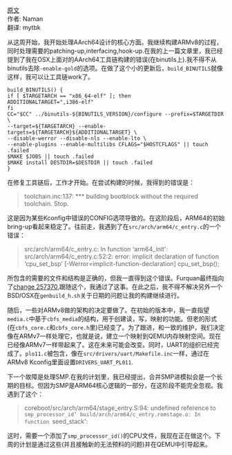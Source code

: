 <meta http-equiv='Content-Type' content='text/html; charset=utf-8' />

[原文](http://blogs.coreboot.org/blog/2015/07/01/gsoc-coreboot-for-arm64-qemu-week-4-and-5/)  
作者: Naman  
翻译: mytbk  

从这周开始，我开始处理AArch64设计的核心方面。我继续构建ARMv8的过程，同时处理需要的patching-up,interfacing,hook-up.在我的上一篇文章里，我已经提到了我在OSX上面对的AArch64工具链构建的错误(在binutils上).我不得不从binutils去除`-enable-gold`的选项。在做了这个小的更新后，`build_BINUTILS`就像这样，我可以让工具链work了。
```
build_BINUTILS() {
if [ $TARGETARCH == "x86_64-elf" ]; then
ADDITIONALTARGET=",i386-elf"
fi
CC="$CC" ../binutils-${BINUTILS_VERSION}/configure --prefix=$TARGETDIR \
--target=${TARGETARCH} --enable-targets=${TARGETARCH}${ADDITIONALTARGET} \
--disable-werror --disable-nls --enable-lto \
--enable-plugins --enable-multilibs CFLAGS="$HOSTCFLAGS" || touch .failed
$MAKE $JOBS || touch .failed
$MAKE install DESTDIR=$DESTDIR || touch .failed
}
```

在修复工具链后，工作才开始。在尝试构建的时候，我得到的错误是：
> toolchain.inc:137: *** building bootblock without the required toolchain. Stop.

这是因为某些Kconfig中错误的CONFIG选项导致的。在这阶段后，ARM64的初始bring-up看起来稳定了。往前走，我遇到了在`src/arch/arm64/c_entry.c`的一个错误：
> src/arch/arm64/c_entry.c: In function ‘arm64_init': src/arch/arm64/c_entry.c:52:2: error: implicit declaration of function ‘cpu_set_bsp’ [-Werror=implicit-function-declaration] cpu_set_bsp();

所包含的需要的文件和结构是正确的，但我一直得到这个错误。Furquan最终指向了[change 257370](https://chromium-review.googlesource.com/#/c/257370/),跟随这个，我通过了这事。在此之后，我不得不解决另外一个BSD/OSX在`genbuild_h.sh`关于日期的问题让我的构建继续进行。

随后，一些对ARMv8做的架构的决定要做了。在初始的版本中，我一直指望`media.c`中基于`cbfs_media`的结构，用于创建读，写，映射的功能。但老的形式(在`cbfs_core.c`和`cbfs_core.h`里)已经变了。为了跟进，和一致的维护，我们决定像在ARMv7一样处理它，也就是说，建立一个映射到QEMU内存映射空间。现在已经像ARMv7一样带起来了。这在未来可能会改变。同时，UART的组织已经完成了。`plo11.c`被包含，像在`src/drivers/uart/Makefile.inc`一样，通过在ARMv8 Kconfig里面设置`DRIVERS_UART_PL011`.

下一个故障是处理SMP.在我的计划里，我已经提出，合并SMP进模拟会是一个长期的目标。但因为SMP是ARM64核心逻辑的一部分，在这阶段不能完全忽视。我遇到了这个：
> coreboot/src/arch/arm64/stage_entry.S:94: undefined reference to `smp_processor_id’
> build/arch/arm64/c_entry.romstage.o: In function `seed_stack':

这时，需要一个添加了`smp_processor_id()`的CPU文件，我现在正在做这个。下周的计划是通过这些(并且接触新的无法预料的问题)并在QEMU中引导起来。
